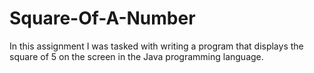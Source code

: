 # Square-Of-A-Number
In this assignment I was tasked with writing a program that displays the square of 5 on the screen in the Java programming language.
